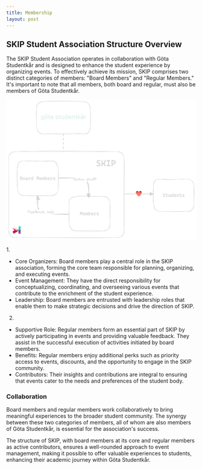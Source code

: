 ```yaml
---
title: Membership
layout: post
---
```


## SKIP Student Association Structure Overview

The SKIP Student Association operates in collaboration with Göta Studentkår and is designed to enhance the student experience by organizing events. To effectively achieve its mission, SKIP comprises two distinct categories of members: "Board Members" and "Regular Members." It's important to note that all members, both board and regular, must also be members of Göta Studentkår.

![Skip structure](/assets/imgs/skip-structure.png)


[comment]: <> (Be wary of whitespace after list items)
1.
  - Core Organizers: Board members play a central role in the SKIP association, forming the core team responsible for planning, organizing, and executing events.
  - Event Management: They have the direct responsibility for conceptualizing, coordinating, and overseeing various events that contribute to the enrichment of the student experience.
  - Leadership: Board members are entrusted with leadership roles that enable them to make strategic decisions and drive the direction of SKIP.

2.
  - Supportive Role: Regular members form an essential part of SKIP by actively participating in events and providing valuable feedback. They assist in the successful execution of activities initiated by board members.
  - Benefits: Regular members enjoy additional perks such as priority access to events, discounts, and the opportunity to engage in the SKIP community.
  - Contributors: Their insights and contributions are integral to ensuring that events cater to the needs and preferences of the student body.



### Collaboration
Board members and regular members work collaboratively to bring meaningful experiences to the broader student community. The synergy between these two categories of members, all of whom are also members of Göta Studentkår, is essential for the association's success.

The structure of SKIP, with board members at its core and regular members as active contributors, ensures a well-rounded approach to event management, making it possible to offer valuable experiences to students, enhancing their academic journey within Göta Studentkår.



